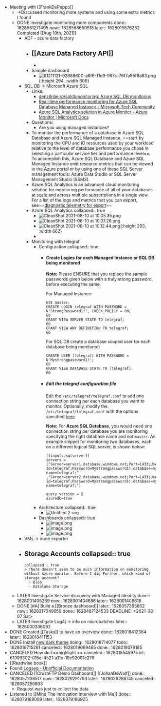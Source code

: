 - Meeting with [[FrankDePeppo]]
	- ->Discussed monitoring more systems and using some extra metrics I found
	- DONE Investigate monitoring more components
	  done:: 1628581271495
	  now:: 1628568650918
	  later:: 1628019876232
	  Completed [[Aug 10th, 2021]]
		- ADF - azure data factory
			- [[Azure Data Factory API]]
				-
				-
			- Sample dashboard
				- ![61211121-92688600-a6f6-11e9-967c-76f7a85f8a83.png](../assets/61211121-92688600-a6f6-11e9-967c-76f7a85f8a83_1628568677298_0.png){:height 294, :width 609}
		- SQL DB -> Microsoft Azure SQL
			- Links:
				- [denzilribeiro/sqldbmonitoring: Azure SQL DB monitoring](https://github.com/denzilribeiro/sqldbmonitoring)
				- [Real-time performance monitoring for Azure SQL Database Managed Instance - Microsoft Tech Community](https://techcommunity.microsoft.com/t5/datacat/real-time-performance-monitoring-for-azure-sql-database-managed/ba-p/305537)
				- [Azure SQL Analytics solution in Azure Monitor - Azure Monitor | Microsoft Docs](https://docs.microsoft.com/en-us/azure/azure-monitor/insights/azure-sql)
			- Questions:
				- Are you using managed instances?
			- To monitor the performance of a database in Azure SQL Database and Azure SQL Managed Instance, ==start by monitoring the CPU and IO resources used by your workload relative to the level of database performance you chose in selecting a particular service tier and performance level==. To accomplish this, Azure SQL Database and Azure SQL Managed Instance emit resource metrics that can be viewed in the Azure portal or by using one of these SQL Server management tools: Azure Data Studio or SQL Server Management Studio (SSMS).
			- Azure SQL Analytics is an advanced cloud monitoring solution for monitoring performance of all of your databases at scale and across multiple subscriptions in a single view. For a list of the logs and metrics that you can export, see==[diagnostic telemetry for export](https://docs.microsoft.com/en-us/azure/azure-sql/database/metrics-diagnostic-telemetry-logging-streaming-export-configure#diagnostic-telemetry-for-export)==
			- Azure SQL Analytics
			  collapsed:: true
				- ![CleanShot 2021-08-10 at 10.05.35.png](../assets/CleanShot_202021-08-10_20at_2010.05.35_1628579173523_0.png)
				- ![CleanShot 2021-08-10 at 10.07.26.png](../assets/CleanShot_202021-08-10_20at_2010.07.26_1628579262470_0.png)
				- ![CleanShot 2021-08-10 at 10.12.44.png](../assets/CleanShot_202021-08-10_20at_2010.12.44_1628579579445_0.png){:height 293, :width 662}
				-
			- Monitoring with telegraf
				- Configuration
				  collapsed:: true
					- #### Create Logins for each Managed Instance or SQL DB being monitored
					  
					  **Note:** Please ENSURE that you replace the sample passwords given below with a truly strong password, before executing the same.
					  
					  For Managed Instance:
					  
					  ```
					  USE master;
					  CREATE LOGIN telegraf WITH PASSWORD = N'StrongPassword1!', CHECK_POLICY = ON;
					  GO
					  GRANT VIEW SERVER STATE TO telegraf;
					  GO
					  GRANT VIEW ANY DEFINITION TO telegraf;
					  GO
					  ```
					  
					  For SQL DB create a database scoped user for each database being monitored:
					  
					  ```
					  CREATE USER [telegraf] WITH PASSWORD = N'Mystrongpassword1!';
					  GO
					  GRANT VIEW DATABASE STATE TO [telegraf];
					  GO
					  ```
					- ##### Edit the telegraf configuration file
					  
					  Edit the `/etc/telegraf/telegraf.conf` to add one connection string per each database you want to monitor. Optionally, modify the `/etc/telegraf/telegraf.conf` with the options specified [here](https://github.com/influxdata/telegraf/tree/master/plugins/inputs/sqlserver)
					  
					  **Note:** For **Azure SQL Database**, you would need one connection string per database you are monitoring specifying the right database name and _not_ `master`. An example snippet for monitoring two databases, each on a different logical SQL server, is shown below:
					  
					  ```
					  [[inputs.sqlserver]]
					  servers = ["Server=server1.database.windows.net;Port=1433;User Id=telegraf;Password=Mystrongpassword1!;database=myazuredb1;app name=telegraf;"
					  ,"Server=server2.database.windows.net;Port=1433;User Id=telegraf;Password=Mystrongpassword1!;database=myazuredb2;app name=telegraf;"]
					  
					  query_version = 2
					  azuredb=true
					  ```
				- Architecture
				  collapsed:: true
					- ![Untitled 2.svg](../assets/Untitled_2_1628580925581_0.svg)
				- Dashboards
				  collapsed:: true
					- ![image.png](../assets/image_1628580691421_0.png)
					- ![image.png](../assets/image_1628580676045_0.png)
					- ![image.png](../assets/image_1628580345959_0.png)
		- VMs -> node exporter
		- Storage Accounts
		  collapsed:: true
			-
			  collapsed:: true
			  > There doesn't seem to be much information on monitoring without Azure monitor. Before I dig Further, which kind of storage account?
				- Blob
				- Datalake Storage
	- LATER Investigate Service discovery with Managed Identity
	  done:: 1628001405269
	  now:: 1628001404686
	  later:: 1628001406618
	- DONE [#A] Build a [[Bronze dashboard]]
	  later:: 1628057365862
	  now:: 1628317049659
	  done:: 1628487124533
	  DEADLINE: <2021-08-07 Sat>
	- LATER Investigate Log4j -> info on microbatches
	  later:: 1628000336092
- DONE Created [[Tasks]] to have an overview
  done:: 1628018412384
  later:: 1628018411153
- DONE Install [new dark theme](https://github.com/LeonWong0609/logseq-default-dark-0-saturation)
  doing:: 1628018714077
  todo:: 1628018715261
  canceled:: 1628019069465
  done:: 1628019079185
- CANCELED How do I ==highlight ==
  canceled:: 1628018545975
  id:: 61099302-015e-4521-a11e-19c92091e276
- [[Readwise book]]
- Found [Logseq - Unofficial Documentation](https://mschmidtkorth.github.io/logseq-msk-docs/#/page/Logseq%20-%20Unofficial%20Documentation)
- CANCELED [[CrushFTP Demo Dashboard]] [[JohanDeWulf]]
  done:: 1628057236517
  now:: 1628029291793
  later:: 1628029288745
  canceled:: 1628057256803
	- Request was just to collect the data
- Listened to [[Mind The Innovation Interview with Me]]
  done:: 1628079188009
  later:: 1628079186925